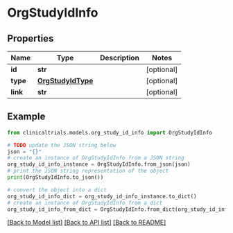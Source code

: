 # OrgStudyIdInfo


## Properties

Name | Type | Description | Notes
------------ | ------------- | ------------- | -------------
**id** | **str** |  | [optional] 
**type** | [**OrgStudyIdType**](OrgStudyIdType.md) |  | [optional] 
**link** | **str** |  | [optional] 

## Example

```python
from clinicaltrials.models.org_study_id_info import OrgStudyIdInfo

# TODO update the JSON string below
json = "{}"
# create an instance of OrgStudyIdInfo from a JSON string
org_study_id_info_instance = OrgStudyIdInfo.from_json(json)
# print the JSON string representation of the object
print(OrgStudyIdInfo.to_json())

# convert the object into a dict
org_study_id_info_dict = org_study_id_info_instance.to_dict()
# create an instance of OrgStudyIdInfo from a dict
org_study_id_info_from_dict = OrgStudyIdInfo.from_dict(org_study_id_info_dict)
```
[[Back to Model list]](../README.md#documentation-for-models) [[Back to API list]](../README.md#documentation-for-api-endpoints) [[Back to README]](../README.md)


